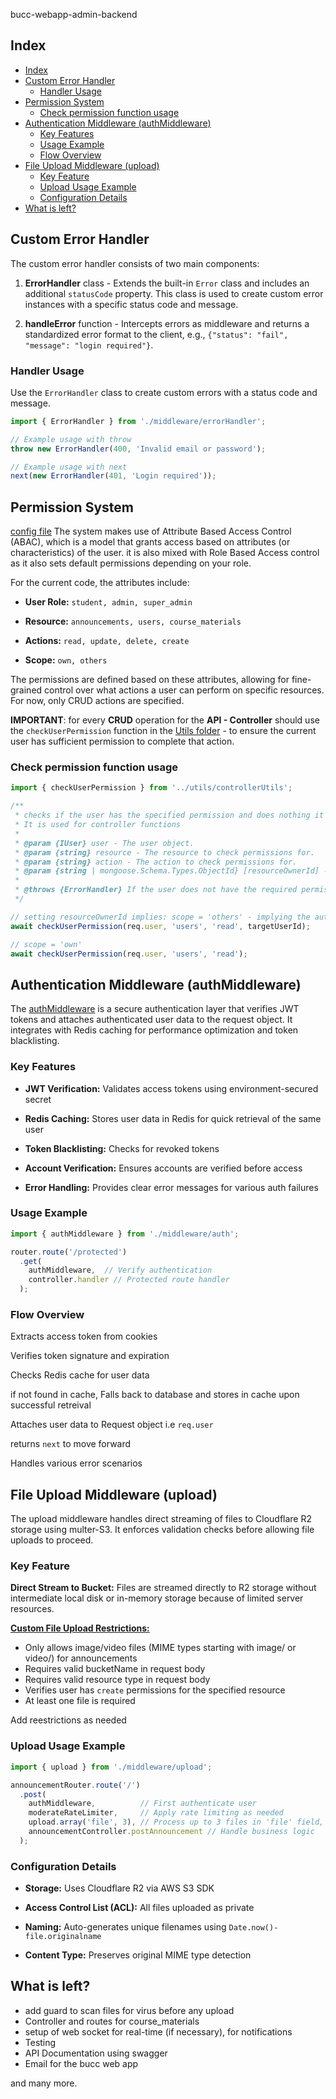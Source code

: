 bucc-webapp-admin-backend

## Index

- [Index](#index)
- [Custom Error Handler](#custom-error-handler)
  - [Handler Usage](#handler-usage)
- [Permission System](#permission-system)
  - [Check permission function usage](#check-permission-function-usage)
- [Authentication Middleware (authMiddleware)](#authentication-middleware-authmiddleware)
  - [Key Features](#key-features)
  - [Usage Example](#usage-example)
  - [Flow Overview](#flow-overview)
- [File Upload Middleware (upload)](#file-upload-middleware-upload)
  - [Key Feature](#key-feature)
  - [Upload Usage Example](#upload-usage-example)
  - [Configuration Details](#configuration-details)
- [What is left?](#what-is-left)

## Custom Error Handler

The custom error handler consists of two main components:

1. **ErrorHandler** class - Extends the built-in `Error` class and includes an additional `statusCode` property. This class is used to create custom error instances with a specific status code and message.

2. **handleError** function - Intercepts errors as middleware and returns a standardized error format to the client, e.g., `{"status": "fail", "message": "login required"}`.

### Handler Usage

Use the `ErrorHandler` class to create custom errors with a status code and message.

```Typescript
import { ErrorHandler } from './middleware/errorHandler';

// Example usage with throw
throw new ErrorHandler(400, 'Invalid email or password');

// Example usage with next
next(new ErrorHandler(401, 'Login required'));
```

## Permission System

[config file](./src/config/roleConfig.ts)
The system makes use of Attribute Based Access Control (ABAC), which is a model that grants access based on attributes (or characteristics) of the user. it is also mixed with Role Based Access control as it also sets default permissions depending on your role.

For the current code, the attributes include:

- **User Role:** `student, admin, super_admin`

- **Resource:** `announcements, users, course_materials`

- **Actions:** `read, update, delete, create`

- **Scope:** `own, others`

The permissions are defined based on these attributes, allowing for fine-grained control over what actions a user can perform on specific resources. For now, only CRUD actions are specified.

**IMPORTANT**: for every **CRUD** operation for the **API - Controller** should use the `checkUserPermission` function in the [Utils folder](./src/utils/controllerUtils.ts) - to ensure the current user has sufficient permission to complete that action.

### Check permission function usage

```Typescript
import { checkUserPermission } from '../utils/controllerUtils';

/**
 * checks if the user has the specified permission and does nothing it he/she has it.
 * It is used for controller functions
 *
 * @param {IUser} user - The user object.
 * @param {string} resource - The resource to check permissions for.
 * @param {string} action - The action to check permissions for.
 * @param {string | mongoose.Schema.Types.ObjectId} [resourceOwnerId] - The ID of the resource owner (optional).
 *
 * @throws {ErrorHandler} If the user does not have the required permission.
 */

// setting resourceOwnerId implies: scope = 'others' - implying the authenticated user does not own the target resource for CRUD operations
await checkUserPermission(req.user, 'users', 'read', targetUserId);

// scope = 'own'
await checkUserPermission(req.user, 'users', 'read');

```

## Authentication Middleware (authMiddleware)

The [authMiddleware](./src/middleware/authMiddleware.ts) is a secure authentication layer that verifies JWT tokens and attaches authenticated user data to the request object. It integrates with Redis caching for performance optimization and token blacklisting.

### Key Features

- **JWT Verification:** Validates access tokens using environment-secured secret

- **Redis Caching:** Stores user data in Redis for quick retrieval of the same user

- **Token Blacklisting:** Checks for revoked tokens

- **Account Verification:** Ensures accounts are verified before access

- **Error Handling:** Provides clear error messages for various auth failures

### Usage Example

```Typescript
import { authMiddleware } from './middleware/auth';

router.route('/protected')
  .get(
    authMiddleware,  // Verify authentication
    controller.handler // Protected route handler
  );
```

### Flow Overview

Extracts access token from cookies

Verifies token signature and expiration

Checks Redis cache for user data

if not found in cache, Falls back to database and stores in cache upon successful retreival

Attaches user data to Request object i.e `req.user`

returns `next` to move forward

Handles various error scenarios

## File Upload Middleware (upload)

The upload middleware handles direct streaming of files to Cloudflare R2 storage using multer-S3. It enforces validation checks before allowing file uploads to proceed.

### Key Feature

**Direct Stream to Bucket:** Files are streamed directly to R2 storage without intermediate local disk or in-memory storage because of limited server resources.

[**Custom File Upload Restrictions:**](./src/middleware/upload.ts)

- Only allows image/video files (MIME types starting with image/ or video/) for announcements
- Requires valid bucketName in request body
- Requires valid resource type in request body
- Verifies user has `create` permissions for the specified resource
- At least one file is required

Add reestrictions as needed

### Upload Usage Example

```Typescript
import { upload } from './middleware/upload';

announcementRouter.route('/')
  .post(
    authMiddleware,          // First authenticate user
    moderateRateLimiter,     // Apply rate limiting as needed
    upload.array('file', 3), // Process up to 3 files in 'file' field, i think it can be set to infinity.
    announcementController.postAnnouncement // Handle business logic
  );
```

### Configuration Details

- **Storage:** Uses Cloudflare R2 via AWS S3 SDK

- **Access Control List (ACL):** All files uploaded as private <!-- url need to be signed before it can be viewed. -->

- **Naming:** Auto-generates unique filenames using `Date.now()-file.originalname`

- **Content Type:** Preserves original MIME type detection

## What is left?

- add guard to scan files for virus before any upload
- Controller and routes for course_materials
- setup of web socket for real-time (if necessary), for notifications
- Testing
- API Documentation using swagger
- Email for the bucc web app

and many more.

